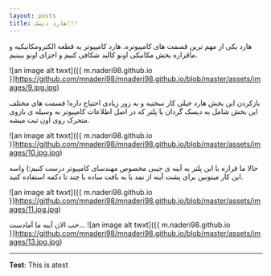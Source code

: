 ```yaml
---
layout: posts
title: هارد دیسک!!!
---
```


هارد یکی از مهم ترین قسمت های کامپیوتره.
هارد کامپیوتر یه قطعه الکترومکانیکیه و ماقراره بخش مکانیکی اونو کالبد شکافی کنیم و اجزای اونو ببینیم.

![an image alt twxt]({{ m.naderi98.github.io }}https://github.com/mnaderi98/mnaderi98.github.io/blob/master/assets/images/9.jpg.jpg)

بازکردن این بخش هارد خیلی کار سختیه و به زور زیادی احتیاج داره!
قسمت های مختلف این بخش شامل یه دیسک گردان یا پلتر که در اصل اطلاعات کامپیوتر به وسیله ی بازوی متحرک روی اون ثبت میشه.

![an image alt twxt]({{ m.naderi98.github.io }}https://github.com/mnaderi98/mnaderi98.github.io/blob/master/assets/images/10.jpg.jpg)
 
 حالا ما قراره با این پلتر یه آینه ی جیبی مخصوص مهندسای کامپیوتر درست کنیم:)
 واسه این کار میتونین برای پشت آینه از نمد یا به بافت ساده  با چند تا دکمه استفاده کنید.
 
 ![an image alt twxt]({{ m.naderi98.github.io }}https://github.com/mnaderi98/mnaderi98.github.io/blob/master/assets/images/11.jpg.jpg)
 
 خب الان آینه ما آمادست...
 ![an image alt twxt]({{ m.naderi98.github.io }}https://github.com/mnaderi98/mnaderi98.github.io/blob/master/assets/images/13.jpg.jpg)

---
**Test**: This is atest
